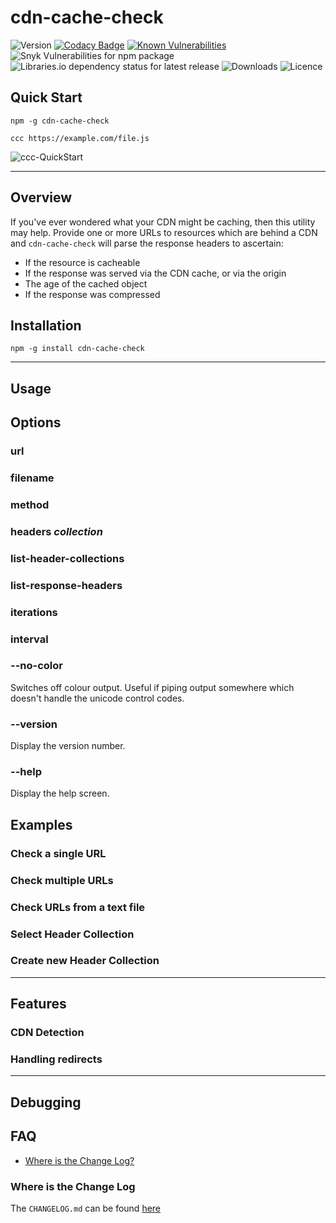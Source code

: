 # cdn-cache-check

![Version](https://img.shields.io/npm/v/cdn-cache-check.svg?style=plastic)
[![Codacy Badge](https://app.codacy.com/project/badge/Grade/9036b897af074a8ba94d5a22e24e5680)](https://www.codacy.com?utm_source=bitbucket.org&amp;utm_medium=referral&amp;utm_content=MarkSMurphy/cdn-cache-check&amp;utm_campaign=Badge_Grade)
[![Known Vulnerabilities](https://snyk.io/test/npm/cdn-cache-check/1.0.0/badge.svg)](https://snyk.io/test/npm/cdn-cache-check/1.0.0)
![Snyk Vulnerabilities for npm package](https://img.shields.io/snyk/vulnerabilities/npm/cdn-cache-check?style=plastic)
![Libraries.io dependency status for latest release](https://img.shields.io/librariesio/release/npm/cdn-cache-check.svg?style=plastic)
![Downloads](https://img.shields.io/npm/dm/cdn-cache-check.svg?style=plastic)
![Licence](https://img.shields.io/npm/l/cdn-cache-check.svg?style=plastic)

## Quick Start

```text
npm -g cdn-cache-check

ccc https://example.com/file.js
```

![`ccc-QuickStart`](https://marksmurphy.github.io/img/ccc-QuickStart.gif)

---

## Overview

If you've ever wondered what your CDN might be caching, then this utility may help.  Provide one or more URLs to resources which are behind a CDN and `cdn-cache-check` will parse the response headers to ascertain:

* If the resource is cacheable
* If the response was served via the CDN cache, or via the origin
* The age of the cached object
* If the response was compressed

## Installation

```text
npm -g install cdn-cache-check
```

---

## Usage

## Options

### url

### filename

### method

### headers *collection*

### list-header-collections

### list-response-headers

### iterations

### interval

### --no-color

Switches off colour output.  Useful if piping output somewhere which doesn't handle the unicode control codes.

### --version

Display the version number.

### --help

Display the help screen.

## Examples

### Check a single URL

### Check multiple URLs

### Check URLs from a text file

### Select **Header Collection**

### Create new **Header Collection**

---

## Features

### CDN Detection

### Handling redirects

---

## Debugging

## FAQ

* [Where is the Change Log?](#where-is-the-change-log)

### Where is the Change Log

The `CHANGELOG.md` can be found [here](./CHANGELOG.md)
